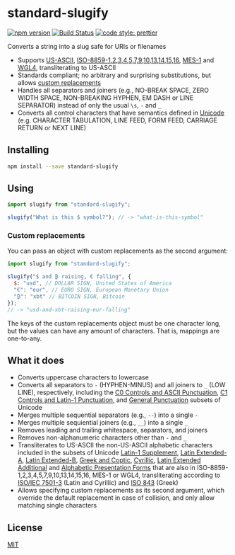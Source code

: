 # standard-slugify

[![npm version](https://img.shields.io/npm/v/standard-slugify.svg?style=flat-square)](https://www.npmjs.com/package/standard-slugify)
[![Build Status](https://img.shields.io/travis/rtomrud/standard-slugify/master.svg?style=flat-square)](https://travis-ci.org/rtomrud/standard-slugify)
[![code style: prettier](https://img.shields.io/badge/code_style-prettier-ff69b4.svg?style=flat-square)](https://github.com/prettier/prettier)

Converts a string into a slug safe for URIs or filenames

* Supports [US-ASCII](https://en.wikipedia.org/wiki/ASCII), [ISO-8859-1,2,3,4,5,7,9,10,13,14,15,16](https://en.wikipedia.org/wiki/ISO/IEC_8859), [MES-1](http://www.evertype.com/standards/iso10646/pdf/cwa13873.pdf) and [WGL4](https://en.wikipedia.org/wiki/Windows_Glyph_List_4), transliterating to US-ASCII
* Standards compliant; no arbitrary and surprising substitutions, but allows [custom replacements](#custom-replacements)
* Handles all separators and joiners (e.g., NO-BREAK SPACE, ZERO WIDTH SPACE, NON-BREAKING HYPHEN, EM DASH or LINE SEPARATOR) instead of only the usual `\s`, `-` and `_`
* Converts all control characters that have semantics defined in [Unicode](http://www.unicode.org/) (e.g. CHARACTER TABULATION, LINE FEED, FORM FEED, CARRIAGE RETURN or NEXT LINE)

## Installing

```bash
npm install --save standard-slugify
```

## Using

```js
import slugify from "standard-slugify";

slugify("What is this $ symbol?"); // -> "what-is-this-symbol"
```

### Custom replacements

You can pass an object with custom replacements as the second argument:

```js
import slugify from "standard-slugify";

slugify("$ and ₿ raising, € falling", {
  $: "usd", // DOLLAR SIGN, United States of America
  "€": "eur", // EURO SIGN, European Monetary Union
  "₿": "xbt" // BITCOIN SIGN, Bitcoin
});
// -> "usd-and-xbt-raising-eur-falling"
```

The keys of the custom replacements object must be one character long, but the values can have any amount of characters. That is, mappings are one-to-any.

## What it does

* Converts uppercase characters to lowercase
* Converts all separators to `-` (HYPHEN-MINUS) and all joiners to `_` (LOW LINE), respectively, including the [C0 Controls and ASCII Punctuation](https://www.unicode.org/charts/PDF/U0000.pdf), [C1 Controls and Latin-1 Punctuation](https://www.unicode.org/charts/PDF/U0080.pdf), and [General Punctuation](https://www.unicode.org/charts/PDF/U2000.pdf) subsets of Unicode
* Merges multiple sequential separators (e.g., `--`) into a single `-`
* Merges multiple sequiential joiners (e.g., `__`) into a single `_`
* Removes leading and trailing whitespace, separators, and joiners
* Removes non-alphanumeric characters other than `-` and `_`
* Transliterates to US-ASCII the non-US-ASCII alphabetic characters included in the subsets of Unicode [Latin-1 Supplement](https://www.unicode.org/charts/PDF/U0080.pdf), [Latin Extended-A](https://www.unicode.org/charts/PDF/U0100.pdf), [Latin Extended-B](https://www.unicode.org/charts/PDF/U0180.pdf), [Greek and Coptic](https://www.unicode.org/charts/PDF/U0370.pdf), [Cyrillic](https://www.unicode.org/charts/PDF/U0400.pdf), [Latin Extended Additional](https://www.unicode.org/charts/PDF/U1E00.pdf) and [Alphabetic Presentation Forms](https://www.unicode.org/charts/PDF/UFB00.pdf)  that are also in ISO-8859-1,2,3,4,5,7,9,10,13,14,15,16, MES-1 or WGL4, transliterating according to [ISO/IEC 7501-3](https://www.icao.int/publications/Documents/9303_p3_cons_en.pdf) (Latin and Cyrillic) and [ISO 843](https://en.wikipedia.org/wiki/ISO_843) (Greek)
* Allows specifying custom replacements as its second argument, which override the default replacement in case of collision, and only allow matching single characters

## License

[MIT](./LICENSE)
